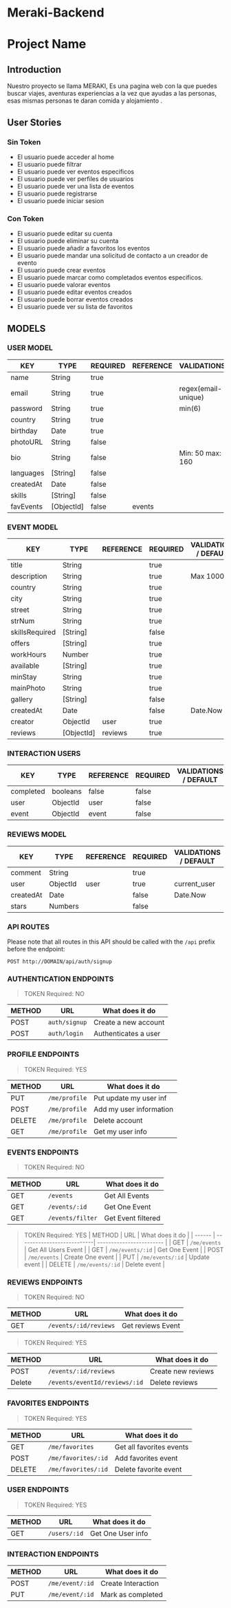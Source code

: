 # Meraki-Backend
# Project Name

## Introduction

Nuestro proyecto se llama MERAKI, Es una pagina web con la que puedes buscar viajes, aventuras experiencias a la vez que ayudas a las personas, esas mismas personas te daran comida y alojamiento .

## User Stories 
### Sin Token 
 
* El usuario puede acceder al home 
* El usuario puede filtrar 
* El usuario puede ver eventos especificos 
* El usuario puede ver perfiles de usuarios 
* El usuario puede ver una lista de eventos 
* El usuario puede registrarse 
* El usuario puede iniciar sesion

### Con Token
* El usuario puede editar su cuenta 
* El usuario puede eliminar su cuenta
* El usuario puede añadir a favoritos los eventos 
* El usuario puede mandar una solicitud de contacto a un creador de evento  
* El usuario puede crear eventos 
* El usuario puede marcar como completados eventos especificos.
* El usuario puede valorar eventos 
* El usuario puede editar eventos creados
* El usuario puede borrar eventos creados
* El usuario puede ver su lista de favoritos


## MODELS

### USER MODEL

| KEY       | TYPE     | REQUIRED | REFERENCE | VALIDATIONS          | DEFAULT|
|-----------|----------|----------|-----------|----------------------|--------| 
| name      | String   | true     |           |                      |        |
| email     | String   | true     |           | regex(email-unique)  |        |
| password  | String   | true     |           | min(6)               |        |
| country   | String   | true     |           |                      |        |
| birthday  | Date     | true     |           |                      |        |
| photoURL  | String   | false    |           |                      |  Url   |
| bio       | String   | false    |           | Min: 50 max: 160     |        |
| languages | [String] | false    |           |                      |        |
| createdAt | Date     | false    |           |                      |Date.Now|   
| skills    | [String] | false    |           |                      |        |
| favEvents |[ObjectId]| false    |  events   |                      |        |


### EVENT MODEL

| KEY            | TYPE     | REFERENCE | REQUIRED | VALIDATIONS / DEFAULT |
|----------------|----------|-----------|----------|-----------------------|
| title          | String   |           | true     |                       |
| description    | String   |           | true     | Max 1000              |
| country        | String   |           | true     |                       |
| city           | String   |           | true     |                       |
| street         | String   |           | true     |                       |
| strNum         | String   |           | true     |                       |
| skillsRequired | [String] |           | false    |                       |
| offers         | [String] |           | true     |                       |
| workHours      | Number   |           | true     |                       |
| available      | [String] |           | true     |                       |
| minStay        | String   |           | true     |                       |
| mainPhoto      | String   |           | true     |                       |
| gallery        | [String] |           | false    |                       |
| createdAt      | Date     |           | false    | Date.Now              |
| creator        | ObjectId | user      | true     |                       |
| reviews        |[ObjectId]| reviews   | true     |                       |

### INTERACTION USERS

| KEY            | TYPE     | REFERENCE | REQUIRED | VALIDATIONS / DEFAULT |
|----------------|----------|-----------|----------|-----------------------|
| completed      | booleans | false     | false    |                       |        
| user           | ObjectId | user      | false    |                       | 
| event          | ObjectId | event     | false    |                       | 



### REVIEWS MODEL
| KEY      | TYPE     | REFERENCE | REQUIRED | VALIDATIONS / DEFAULT       |
| -------- | -------- | --------- | -------- | ----------------------------|
| comment  | String   |           | true     |                             |
| user     | ObjectId | user      | true     | current_user                |
| createdAt| Date     |           | false    | Date.Now                    |
| stars    | Numbers  |           | false    |                             |

### API ROUTES

Please note that all routes in this API should be called with the `/api` prefix before the endpoint:

```
POST http://DOMAIN/api/auth/signup
```

### AUTHENTICATION ENDPOINTS
> TOKEN Required: NO

| METHOD | URL           | What does it do      |
| ------ | ------------- | -------------------- |
| POST   | `auth/signup` | Create a new account |
| POST   | `auth/login`  | Authenticates a user |

### PROFILE ENDPOINTS
> TOKEN Required: YES

| METHOD | URL                        | What does it do          |
| ------ | ---------------------------| ------------------------ |
| PUT    | `/me/profile`              | Put update my user inf   |
| POST   | `/me/profile`              | Add my user information  |
| DELETE | `/me/profile`              | Delete account           |
| GET    | `/me/profile`              | Get my user info         |

### EVENTS ENDPOINTS

> TOKEN Required: NO

| METHOD | URL                        | What does it do          |
| ------ | ---------------------------| ------------------------ |
| GET    | `/events`                  | Get All Events           |
| GET    | `/events/:id`              | Get One Event            |
| GET    | `/events/filter`           | Get Event filtered       |

> TOKEN Required: YES
| METHOD | URL                        | What does it do          |
| ------ | ---------------------------| ------------------------ |
| GET    | `/me/events`               | Get All Users Event      |
| GET    | `/me/events/:id`           | Get One Event            |
| POST   | `/me/events`               | Create One event         |
| PUT    | `/me/events/:id`           | Update event             |
| DELETE | `/me/events/:id`           | Delete event             |

### REVIEWS ENDPOINTS

> TOKEN Required: NO

| METHOD | URL                          | What does it do          |
| ------ | -----------------------------| ------------------------ |
| GET    | `/events/:id/reviews`        | Get reviews Event        |

> TOKEN Required: YES

| METHOD | URL                           | What does it do          |
| ------ | ------------------------------| ------------------------ |
| POST   | `/events/:id/reviews`         | Create new reviews       |
| Delete | `/events/eventId/reviews/:id` | Delete reviews           |

### FAVORITES ENDPOINTS
> TOKEN Required: YES

| METHOD | URL                        | What does it do          |
| ------ | ---------------------------| ------------------------ |
| GET    | `/me/favorites`            | Get all favorites events |
| POST   | `/me/favorites/:id`        | Add favorites event      |
| DELETE | `/me/favorites/:id`        | Delete favorite event    |

### USER ENDPOINTS

> TOKEN Required: YES

| METHOD | URL                        | What does it do          |
| ------ | ---------------------------| ------------------------ |
| GET    | `/users/:id`               | Get One User info        |


### INTERACTION ENDPOINTS

| METHOD | URL                        | What does it do          |
| ------ | ---------------------------| ------------------------ |
| POST   | `/me/event/:id`            | Create Interaction       |
| PUT    | `/me/event/:id`            | Mark as completed        |

